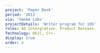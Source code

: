 ```yaml
---
project: 'Paper Desk'
period: '2013'
via: 'Smoke Labs'
projectDetails: 'Writer program for iOS'
roles: Ad Intergration. Product Release.
Technology: ObjC, C++.
display: true
order: 4
---
```

